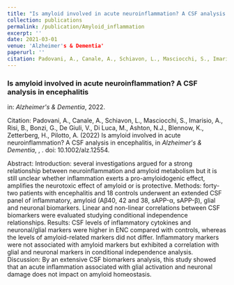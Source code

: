 ```yaml
---
title: "Is amyloid involved in acute neuroinflammation? A CSF analysis in encephalitis"
collection: publications
permalink: /publication/Amyloid_inflammation
excerpt: ''
date: 2021-03-01
venue: 'Alzheimer's & Dementia'
paperurl: ''
citation: Padovani, A., Canale, A., Schiavon, L., Masciocchi, S., Imarisio, A., Risi, B., Bonzi, G., De Giuli, V., Di Luca, M., Ashton, N.J., Blennow, K., Zetterberg, H., Pilotto, A. (2022) Is amyloid involved in acute neuroinflammation? A CSF analysis in encephalitis, in <i>Alzheimer's & Dementia</i>, , . doi: 10.1002/alz.12554.
---
```


### Is amyloid involved in acute neuroinflammation? A CSF analysis in encephalitis
in: _Alzheimer's & Dementia_, 2022.

Citation: Padovani, A., Canale, A., Schiavon, L., Masciocchi, S., Imarisio, A., Risi, B., Bonzi, G., De Giuli, V., Di Luca, M., 
Ashton, N.J., Blennow, K., Zetterberg, H., Pilotto, A. (2022) Is amyloid involved in acute neuroinflammation? A CSF analysis in encephalitis, in <i>Alzheimer's & Dementia</i>, , . doi: 10.1002/alz.12554.

Abstract:
Introduction: several investigations argued for a strong relationship between neuroinflammation and amyloid metabolism but it is still unclear whether inflammation exerts a pro-amyloidogenic effect, amplifies the neurotoxic effect of amyloid or is protective. 
Methods: forty-two patients with encephalitis and 18 controls underwent an extended CSF panel of inflammatory, amyloid (Aβ40, 42 and 38, sAPP-α, sAPP-β), glial and neuronal biomarkers. Linear and non-linear correlations between CSF biomarkers were evaluated studying conditional independence relationships.
Results: CSF levels of inflammatory cytokines and neuronal/glial markers were higher in ENC compared with controls, whereas the levels of amyloid-related markers did not differ. Inflammatory markers were not associated with amyloid markers but exhibited a correlation with glial and neuronal markers in conditional independence analysis. 
Discussion: By an extensive CSF biomarkers analysis, this study showed that an acute inflammation  associated with glial activation and neuronal damage does not impact on amyloid homeostasis. 
